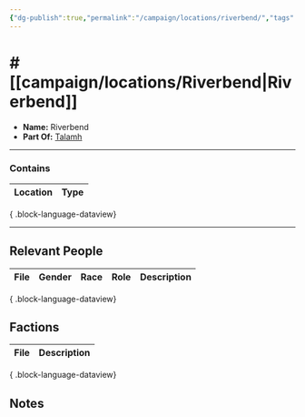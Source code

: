 ```yaml
---
{"dg-publish":true,"permalink":"/campaign/locations/riverbend/","tags":["location"],"created":"2025-10-29T13:30:20.342-07:00","updated":"2025-10-29T13:30:52.138-07:00"}
---
```


# # [[campaign/locations/Riverbend\|Riverbend]]
<p><span><ul>
<li dir="auto"><strong>Name:</strong> Riverbend</li>
<li dir="auto"><strong>Part Of:</strong> <a data-tooltip-position="top" aria-label="campaign/locations/Talamh.md" data-href="campaign/locations/Talamh.md" href="campaign/locations/Talamh.md" class="internal-link" target="_blank" rel="noopener nofollow">Talamh</a></li>
</ul></span></p>

---

### Contains
| Location | Type |
| -------- | ---- |

{ .block-language-dataview}

---

## Relevant People
| File | Gender | Race | Role | Description |
| ---- | ------ | ---- | ---- | ----------- |

{ .block-language-dataview}

## Factions
| File | Description |
| ---- | ----------- |

{ .block-language-dataview}

## Notes
